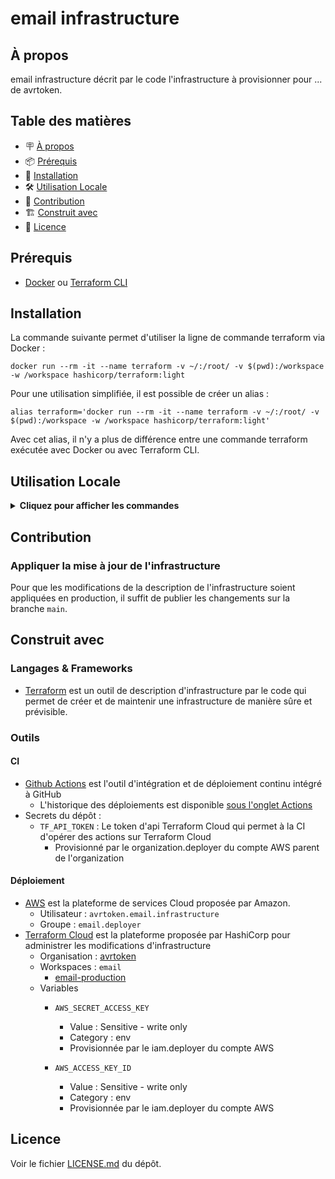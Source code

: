 

# email infrastructure

## À propos

email infrastructure décrit par le code l'infrastructure à provisionner pour ... de avrtoken.

## Table des matières

- 🪧 [À propos](#à-propos)
- 📦 [Prérequis](#prérequis)
- 🚀 [Installation](#installation)
- 🛠️ [Utilisation Locale](#utilisation-locale)
- 🤝 [Contribution](#contribution)
- 🏗️ [Construit avec](#construit-avec)
- 📝 [Licence](#licence)

## Prérequis

- [Docker](https://www.docker.com/) ou [Terraform CLI](https://www.terraform.io/cli)

## Installation

La commande suivante permet d'utiliser la ligne de commande terraform via Docker :
```shell
docker run --rm -it --name terraform -v ~/:/root/ -v $(pwd):/workspace -w /workspace hashicorp/terraform:light
```

Pour une utilisation simplifiée, il est possible de créer un alias :
```shell
alias terraform='docker run --rm -it --name terraform -v ~/:/root/ -v $(pwd):/workspace -w /workspace hashicorp/terraform:light'
```

Avec cet alias, il n'y a plus de différence entre une commande terraform exécutée avec Docker ou avec Terraform CLI.

## Utilisation Locale

<details>
<summary><b>Cliquez pour afficher les commandes</b></summary>

### Vérifier et corriger la syntaxe des fichiers `.tf`

```shell
terraform fmt --recursive
```

### Vérifier la cohérence de l'infrastructure

```shell
terraform validate
```

### Récupérer un jeton d'authentification à Terraform Cloud en local

```shell
terraform login
```

### Initialiser l'état et les plugins en local

```shell
terraform init
```

### Planifier une exécution pour voir les différences avec l'état précédent de l'infrastructure

```shell
terraform plan
```

</details>


## Contribution

### Appliquer la mise à jour de l'infrastructure

Pour que les modifications de la description de l'infrastructure soient appliquées en production, il suffit de publier les changements sur la branche `main`.

## Construit avec

### Langages & Frameworks

- [Terraform](https://www.terraform.io/) est un outil de description d'infrastructure par le code qui permet de créer et de maintenir une infrastructure de manière sûre et prévisible.

### Outils

#### CI

- [Github Actions](https://docs.github.com/en/actions) est l'outil d'intégration et de déploiement continu intégré à GitHub
    - L'historique des déploiements est disponible [sous l'onglet Actions](https://github.com/avrtoken/email-infrastructure/actions/)
- Secrets du dépôt :
    - `TF_API_TOKEN` : Le token d'api Terraform Cloud qui permet à la CI d'opérer des actions sur Terraform Cloud
      - Provisionné par le organization.deployer du compte AWS parent de l'organization

#### Déploiement

- [AWS](https://aws.amazon.com/) est la plateforme de services Cloud proposée par Amazon.
    - Utilisateur : `avrtoken.email.infrastructure`
    - Groupe : `email.deployer`
- [Terraform Cloud](https://app.terraform.io/) est la plateforme proposée par HashiCorp pour administrer les modifications d'infrastructure
    - Organisation : [avrtoken](https://app.terraform.io/app/avrtoken/workspaces)
    - Workspaces : `email`
        - [email-production](https://app.terraform.io/app/avrtoken/workspaces/email)
    - Variables
        - `AWS_SECRET_ACCESS_KEY`
            - Value : Sensitive - write only
            - Category : env
            - Provisionnée par le iam.deployer du compte AWS
          
        - `AWS_ACCESS_KEY_ID`
            - Value : Sensitive - write only
            - Category : env
            - Provisionnée par le iam.deployer du compte AWS

## Licence

Voir le fichier [LICENSE.md](./LICENSE.md) du dépôt.
